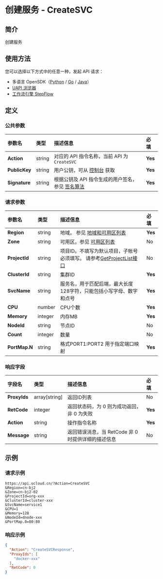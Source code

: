 # 创建服务 - CreateSVC

## 简介

创建服务





## 使用方法

您可以选择以下方式中的任意一种，发起 API 请求：
- 多语言 OpenSDK（[Python](https://github.com/ucloud/ucloud-sdk-python3) / [Go](https://github.com/ucloud/ucloud-sdk-go) / [Java](https://github.com/ucloud/ucloud-sdk-java)）
- [UAPI 浏览器](https://console.ucloud.cn/uapi/detail?id=CreateSVC)
- [工作流引擎 StepFlow](https://console.ucloud.cn/stepflow/manage/)

## 定义

### 公共参数

| 参数名 | 类型 | 描述信息 | 必填 |
|:---|:---|:---|:---|
| **Action**     | string  | 对应的 API 指令名称，当前 API 为 `CreateSVC`                        | **Yes** |
| **PublicKey**  | string  | 用户公钥，可从 [控制台](https://console.ucloud.cn/uapi/apikey) 获取                                             | **Yes** |
| **Signature**  | string  | 根据公钥及 API 指令生成的用户签名，参见 [签名算法](api/summary/signature.md)  | **Yes** |

### 请求参数

| 参数名 | 类型 | 描述信息 | 必填 |
|:---|:---|:---|:---|
| **Region** | string | 地域。 参见 [地域和可用区列表](api/summary/regionlist) |**Yes**|
| **Zone** | string | 可用区。参见 [可用区列表](api/summary/regionlist) |No|
| **ProjectId** | string | 项目ID。不填写为默认项目，子帐号必须填写。 请参考[GetProjectList接口](api/summary/get_project_list) |No|
| **ClusterId** | string | 集群ID |**Yes**|
| **SvcName** | string | 服务名，用于匹配后端，最大长度128字符，只能包括小写字母、数字和点号 |**Yes**|
| **CPU** | number | CPU个数 |**Yes**|
| **Memory** | integer | 内存MB |**Yes**|
| **NodeId** | string | 节点ID |No|
| **Count** | integer | 数量 |No|
| **PortMap.N** | string | 格式PORT1:PORT2 用于指定端口映射 |**Yes**|

### 响应字段

| 字段名 | 类型 | 描述信息 | 必填 |
|:---|:---|:---|:---|
| **ProxyIds** | array[string] | 返回ID列表 |No|
| **RetCode** | integer | 返回状态码，为 0 则为成功返回，非 0 为失败 |**Yes**|
| **Action** | string | 操作指令名称 |**Yes**|
| **Message** | string | 返回错误消息，当 RetCode 非 0 时提供详细的描述信息 |No|




## 示例

### 请求示例
    
```
https://api.ucloud.cn/?Action=CreateSVC
&Region=cn-bj2
&Zone=cn-bj2-02
&ProjectId=org-xxx
&ClusterId=cluster-xxx
&SvcName=service1
&CPU=1
&Memory=128
&NodeId=dnode-xxx
&PortMap.0=80:80
```

### 响应示例
    
```json
{
  "Action": "CreateSVCResponse",
  "ProxyIds": [
    "docker-xxx"
  ],
  "RetCode": 0
}
```




